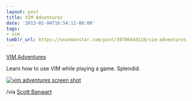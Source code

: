 ```yaml
---
layout: post
title: VIM Adventures
date: '2013-01-04T16:54:11-08:00'
tags:
- vim
tumblr_url: https://seanmonstar.com/post/39700444118/vim-adventures
---
```

[VIM Adventures](http://vim-adventures.com/)  

Learn how to use VIM while playing a game. Splendid.

[![vim adventures screen shot](https://64.media.tumblr.com/29f41bd384e9ac3465dfcf16cd08e474/tumblr_mg4np7EYz61qzhan1o1_1280.png)](http://vim-adventures.com/)

/via [Scott Banwart](https://sbanwart.tent.is/posts/8oGqLjUvdYD1T-e3esHWAQ)

